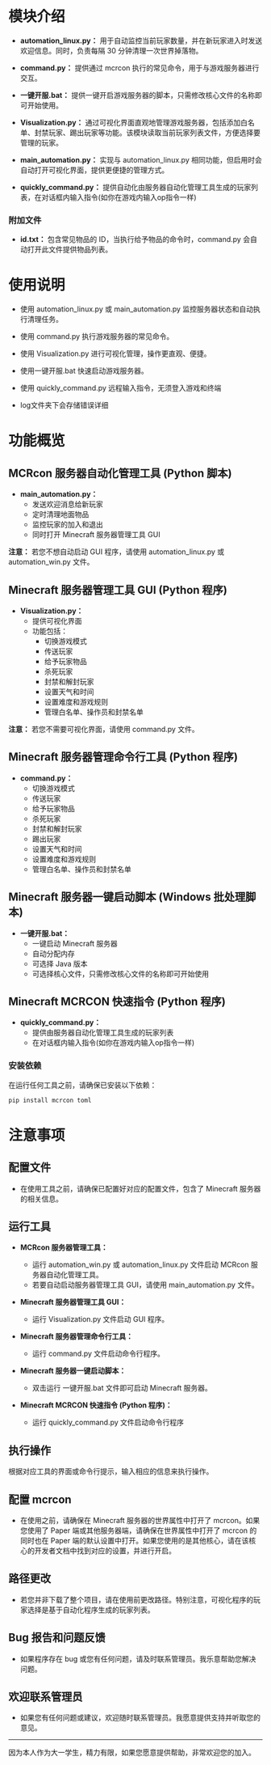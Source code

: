 # 模块介绍

- **automation_linux.py：** 用于自动监控当前玩家数量，并在新玩家进入时发送欢迎信息。同时，负责每隔 30 分钟清理一次世界掉落物。
  
- **command.py：** 提供通过 mcrcon 执行的常见命令，用于与游戏服务器进行交互。
  
- **一键开服.bat：** 提供一键开启游戏服务器的脚本，只需修改核心文件的名称即可开始使用。
  
- **Visualization.py：** 通过可视化界面直观地管理游戏服务器，包括添加白名单、封禁玩家、踢出玩家等功能。该模块读取当前玩家列表文件，方便选择要管理的玩家。
  
- **main_automation.py：** 实现与 automation_linux.py 相同功能，但启用时会自动打开可视化界面，提供更便捷的管理方式。

- **quickly_command.py：** 提供自动化由服务器自动化管理工具生成的玩家列表，在对话框内输入指令(如你在游戏内输入op指令一样)

### 附加文件

- **id.txt：** 包含常见物品的 ID，当执行给予物品的命令时，command.py 会自动打开此文件提供物品列表。

# 使用说明

- 使用 automation_linux.py 或 main_automation.py 监控服务器状态和自动执行清理任务。
  
- 使用 command.py 执行游戏服务器的常见命令。
  
- 使用 Visualization.py 进行可视化管理，操作更直观、便捷。

- 使用一键开服.bat 快速启动游戏服务器。

- 使用 quickly_command.py 远程输入指令，无须登入游戏和终端

- log文件夹下会存储错误详细

# 功能概览

## MCRcon 服务器自动化管理工具 (Python 脚本)

- **main_automation.py：**
  - 发送欢迎消息给新玩家
  - 定时清理地面物品
  - 监控玩家的加入和退出
  - 同时打开 Minecraft 服务器管理工具 GUI

**注意：** 若您不想自动启动 GUI 程序，请使用 automation_linux.py 或 automation_win.py 文件。

## Minecraft 服务器管理工具 GUI (Python 程序)

- **Visualization.py：**
  - 提供可视化界面
  - 功能包括：
    - 切换游戏模式
    - 传送玩家
    - 给予玩家物品
    - 杀死玩家
    - 封禁和解封玩家
    - 设置天气和时间
    - 设置难度和游戏规则
    - 管理白名单、操作员和封禁名单

**注意：** 若您不需要可视化界面，请使用 command.py 文件。

## Minecraft 服务器管理命令行工具 (Python 程序)

- **command.py：**
  - 切换游戏模式
  - 传送玩家
  - 给予玩家物品
  - 杀死玩家
  - 封禁和解封玩家
  - 踢出玩家
  - 设置天气和时间
  - 设置难度和游戏规则
  - 管理白名单、操作员和封禁名单

## Minecraft 服务器一键启动脚本 (Windows 批处理脚本)

- **一键开服.bat：**
  - 一键启动 Minecraft 服务器
  - 自动分配内存
  - 可选择 Java 版本
  - 可选择核心文件，只需修改核心文件的名称即可开始使用

## Minecraft MCRCON 快速指令 (Python 程序)
- **quickly_command.py：**
  - 提供由服务器自动化管理工具生成的玩家列表
  - 在对话框内输入指令(如你在游戏内输入op指令一样)
### 安装依赖

在运行任何工具之前，请确保已安装以下依赖：
```bash
pip install mcrcon toml
```
# 注意事项

## 配置文件

- 在使用工具之前，请确保已配置好对应的配置文件，包含了 Minecraft 服务器的相关信息。

## 运行工具

- **MCRcon 服务器管理工具：**
  - 运行 automation_win.py 或 automation_linux.py 文件启动 MCRcon 服务器自动化管理工具。
  - 若要自动启动服务器管理工具 GUI，请使用 main_automation.py 文件。

- **Minecraft 服务器管理工具 GUI：**
  - 运行 Visualization.py 文件启动 GUI 程序。

- **Minecraft 服务器管理命令行工具：**
  - 运行 command.py 文件启动命令行程序。

- **Minecraft 服务器一键启动脚本：**
  - 双击运行 一键开服.bat 文件即可启动 Minecraft 服务器。

- **Minecraft MCRCON 快速指令 (Python 程序)：**
  - 运行 quickly_command.py 文件启动命令行程序
## 执行操作

根据对应工具的界面或命令行提示，输入相应的信息来执行操作。

## 配置 mcrcon

- 在使用之前，请确保在 Minecraft 服务器的世界属性中打开了 mcrcon。如果您使用了 Paper 端或其他服务器端，请确保在世界属性中打开了 mcrcon 的同时也在 Paper 端的默认设置中打开。如果您使用的是其他核心，请在该核心的开发者文档中找到对应的设置，并进行开启。

## 路径更改

- 若您并非下载了整个项目，请在使用前更改路径。特别注意，可视化程序的玩家选择是基于自动化程序生成的玩家列表。

## Bug 报告和问题反馈

- 如果程序存在 bug 或您有任何问题，请及时联系管理员。我乐意帮助您解决问题。

## 欢迎联系管理员

- 如果您有任何问题或建议，欢迎随时联系管理员。我愿意提供支持并听取您的意见。

---

因为本人作为大一学生，精力有限，如果您愿意提供帮助，非常欢迎您的加入。





